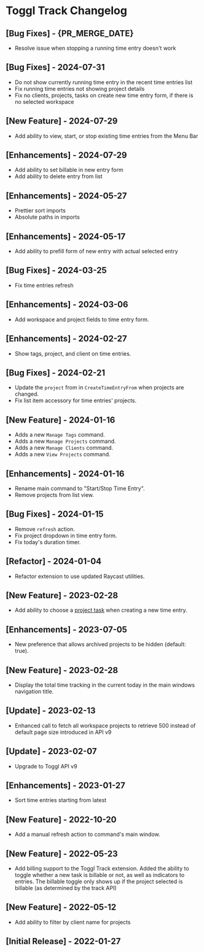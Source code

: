 # Toggl Track Changelog

## [Bug Fixes] - {PR_MERGE_DATE}

- Resolve issue when stopping a running time entry doesn't work

## [Bug Fixes] - 2024-07-31

- Do not show currently running time entry in the recent time entries list
- Fix running time entries not showing project details
- Fix no clients, projects, tasks on create new time entry form, if there is no selected workspace

## [New Feature] - 2024-07-29

- Add ability to view, start, or stop existing time entries from the Menu Bar

## [Enhancements] - 2024-07-29

- Add ability to set billable in new entry form
- Add ability to delete entry from list

## [Enhancements] - 2024-05-27

- Prettier sort imports
- Absolute paths in imports

## [Enhancements] - 2024-05-17

- Add ability to prefill form of new entry with actual selected entry

## [Bug Fixes] - 2024-03-25

- Fix time entries refresh

## [Enhancements] - 2024-03-06

- Add workspace and project fields to time entry form.

## [Enhancements] - 2024-02-27

- Show tags, project, and client on time entries.

## [Bug Fixes] - 2024-02-21

- Update the `project` from in `CreateTimeEntryFrom` when projects are changed.
- Fix list item accessory for time entries' projects.

## [New Feature] - 2024-01-16

- Adds a new `Manage Tags` command.
- Adds a new `Manage Projects` command.
- Adds a new `Manage Clients` command.
- Adds a new `View Projects` command.

## [Enhancements] - 2024-01-16

- Rename main command to "Start/Stop Time Entry".
- Remove projects from list view.

## [Bug Fixes] - 2024-01-15

- Remove `refresh` action.
- Fix project dropdown in time entry form.
- Fix today's duration timer.

## [Refactor] - 2024-01-04

- Refactor extension to use updated Raycast utilities.

## [New Feature] - 2023-02-28

- Add ability to choose a [project task](https://support.toggl.com/en/articles/2220738-tasks) when creating a new time entry.

## [Enhancements] - 2023-07-05

- New preference that allows archived projects to be hidden (default: true).

## [New Feature] - 2023-02-28

- Display the total time tracking in the current today in the main windows navigation title.

## [Update] - 2023-02-13

- Enhanced call to fetch all workspace projects to retrieve 500 instead of default page size introduced in API v9

## [Update] - 2023-02-07

- Upgrade to Toggl API v9

## [Enhancements] - 2023-01-27

- Sort time entries starting from latest

## [New Feature] - 2022-10-20

- Add a manual refresh action to command's main window.

## [New Feature] - 2022-05-23

- Add billing support to the Toggl Track extension. Added the ability to toggle whether a new task is billable or not, as well as indicators to entries. The billable toggle only shows up if the project selected is billable (as determined by the track API)

## [New Feature] - 2022-05-12

- Add ability to filter by client name for projects

## [Initial Release] - 2022-01-27
